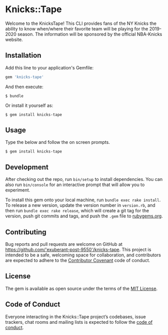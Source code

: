 # Knicks::Tape

Welcome to the KnicksTape!
This CLI provides fans of the NY Knicks the ability to know when/where their favorite team will be playing for the 2019-2020 season.
The information will be sponsored by the official NBA-Knicks website.

## Installation

Add this line to your application's Gemfile:

```ruby
gem 'knicks-tape'
```

And then execute:

    $ bundle

Or install it yourself as:

    $ gem install knicks-tape

## Usage

Type the below and follow the on screen prompts.

    $ gem install knicks-tape


## Development

After checking out the repo, run `bin/setup` to install dependencies. You can also run `bin/console` for an interactive prompt that will allow you to experiment.

To install this gem onto your local machine, run `bundle exec rake install`. To release a new version, update the version number in `version.rb`, and then run `bundle exec rake release`, which will create a git tag for the version, push git commits and tags, and push the `.gem` file to [rubygems.org](https://rubygems.org).

## Contributing

Bug reports and pull requests are welcome on GitHub at https://github.com/'exuberant-post-9550'/knicks-tape. This project is intended to be a safe, welcoming space for collaboration, and contributors are expected to adhere to the [Contributor Covenant](http://contributor-covenant.org) code of conduct.

## License

The gem is available as open source under the terms of the [MIT License](https://opensource.org/licenses/MIT).

## Code of Conduct

Everyone interacting in the Knicks::Tape project’s codebases, issue trackers, chat rooms and mailing lists is expected to follow the [code of conduct](https://github.com/'exuberant-post-9550'/knicks-tape/blob/master/CODE_OF_CONDUCT.md).

